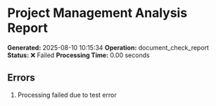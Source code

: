 # Project Management Analysis Report

**Generated:** 2025-08-10 10:15:34
**Operation:** document_check_report
**Status:** ❌ Failed
**Processing Time:** 0.00 seconds



## Errors
1. Processing failed due to test error
